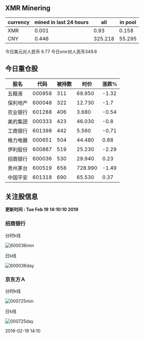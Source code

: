 ## XMR Minering

|currency|mined in last 24 hours|all|in pool|
|---|---|---|---|
|XMR|0.001|0.93|0.158|
|CNY|0.446|325.218|55.295|

今日美元对人民币 6.77	今日xmr对人民币349.6


## 今日重仓股 

|股名|代码|被持数|时价|涨跌%|
|---|---|---|---|---|
|五粮液|000858|311|68.950|-1.32|
|保利地产|600048|322|12.730|-1.7|
|农业银行|601288|406|3.680|-0.54|
|美的集团|000333|423|46.030|-0.8|
|工商银行|601398|442|5.560|-0.71|
|格力电器|000651|504|44.480|0.88|
|伊利股份|600887|519|25.230|-2.29|
|招商银行|600036|530|29.940|0.23|
|贵州茅台|600519|658|728.990|-1.49|
|中国平安|601318|690|65.530|0.37|

## 关注股信息
**更新时间 : Tue Feb 19 14:10:10 2019**
### 招商银行 
分时k线

![600036min](http://image.sinajs.cn/newchart/min/n/sh600036.gif)

日k线

![600036day](http://image.sinajs.cn/newchart/daily/n/sh600036.gif)

### 京东方Ａ 
分时k线

![000725min](http://image.sinajs.cn/newchart/min/n/sz000725.gif)

日k线

![000725day](http://image.sinajs.cn/newchart/daily/n/sz000725.gif)

2019-02-19 14:10